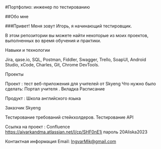 #Портфолио: инженер по тестированию

##Обо мне

###Привет! Меня зовут Игорь, я начинающий тестировщик.

В этом репозитории вы можете найти некоторые из моих проектов, выполненных во время обучения и практики.

Навыки и технологии

Jira,
qase.io,
SQL,
Postman,
Fiddler,
Swagger,
Trello,
SoapUI,
Android Studio,
xCode, 
Charles,
Git,
Chrome DevTools.

Проекты

Проект : тест веб-приложения для учителей от Skyeng
Что нужно было сделать:
Портал учителя . Вкладка Расписание

Продукт : Школа английского языка

Заказчик Skyeng

Тестирование требований стейкхолдеров.
Тестирование API 

Ссылка на проект : Confluence https://aivarkandma.atlassian.net/l/cp/SHF0nE1i
             пароль 20Aliska2023

Контактная информация 
Email: IngvarMik@gmail.com 
                                     

